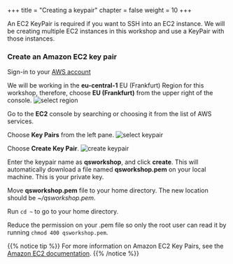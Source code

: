 +++
title = "Creating a keypair"
chapter = false
weight = 10
+++

An EC2 KeyPair is required if you want to SSH into an EC2 instance. We will be creating multiple EC2 instances in this workshop and use a KeyPair with those instances.

### Create an Amazon EC2 key pair

Sign-in to your [AWS account](https://console.aws.amazon.com/)

We will be working in the **eu-central-1** EU (Frankfurt) Region for this workshop, therefore, choose **EU (Frankfurt)** from the upper right of the console.
![select region](/images/select-region.png)

Go to the **EC2** console by searching or choosing it from the list of AWS services.

Choose **Key Pairs** from the left pane.
![select keypair](/images/select-keypair.png)

Choose **Create Key Pair**. 
![create keypair](/images/create-keypair.png)

Enter the keypair name as **qsworkshop**, and click **create**. This will automatically download a file named **qsworkshop.pem** on your local machine. This is your private key. 

Move **qsworkshop.pem** file to your home directory. The new location should be *~/qsworkshop.pem*.

Run `cd ~` to go to your home directory.

Reduce the permission on your .pem file so only the root user can read it by running `chmod 400 qsworkshop.pem`.

{{% notice tip %}}
For more information on Amazon EC2 Key Pairs, see the [Amazon EC2 documentation](http://docs.aws.amazon.com/AWSEC2/latest/UserGuide/ec2-key-pairs.html).
{{% /notice %}}